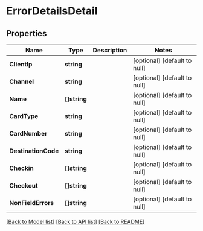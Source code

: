 # ErrorDetailsDetail

## Properties
Name | Type | Description | Notes
------------ | ------------- | ------------- | -------------
**ClientIp** | **string** |  | [optional] [default to null]
**Channel** | **string** |  | [optional] [default to null]
**Name** | **[]string** |  | [optional] [default to null]
**CardType** | **string** |  | [optional] [default to null]
**CardNumber** | **string** |  | [optional] [default to null]
**DestinationCode** | **string** |  | [optional] [default to null]
**Checkin** | **[]string** |  | [optional] [default to null]
**Checkout** | **[]string** |  | [optional] [default to null]
**NonFieldErrors** | **[]string** |  | [optional] [default to null]

[[Back to Model list]](../README.md#documentation-for-models) [[Back to API list]](../README.md#documentation-for-api-endpoints) [[Back to README]](../README.md)


